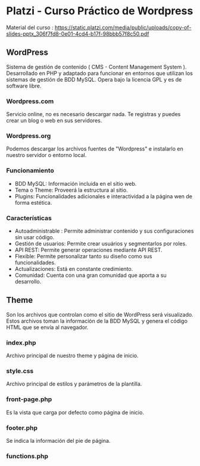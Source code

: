 # Platzi - Curso Práctico de Wordpress

Material del curso : https://static.platzi.com/media/public/uploads/copy-of-slides-pptx_306f7fd8-0e01-4cd4-b17f-98bbb57f8c50.pdf 

## WordPress

Sistema de gestión de contenido ( CMS - Content Management System ). 
Desarrollado en PHP y adaptado para funcionar en entornos que utilizan los sistemas de gestión de BDD MySQL. 
Opera bajo la licencia GPL y es de software libre.

### Wordpress.com

Servicio online, no es necesario descargar nada. Te registras y puedes crear un blog o web en sus servidores.

### Wordpress.org

Podemos descargar los archivos fuentes de "Wordpress" e instalarlo en nuestro servidor o entorno local.

### Funcionamiento
- BDD MySQL: Información incluida en el sitio web.
- Tema o Theme: Proveerá la estructura al sitio.
- Plugins: Funcionalidades adicionales e interactividad a la página wen de forma estética.

### Características

- Autoadministrable : Permite administrar contenido y sus configuraciones sin usar código.
- Gestión de usuarios: Permite crear usuários y segmentarlos por roles.
- API REST: Permite generar operaciones mediante API REST.
- Flexible: Permite personalizar tanto su diseño como sus funcionalidades.
- Actualizaciones: Está en constante credimiento.
- Comunidad: Cuenta con una gran comunidad que aporta a su desarrollo.

## Theme

Son los archivos que controlan como el sitio de WordPress será visualizado.
Estos archivos toman la información de la BDD MySQL y genera el código  HTML que se envía al navegador.

### index.php

Archivo principal de nuestro theme y página de inicio.

### style.css

Archivo principal de estilos y parámetros de la plantilla.

### front-page.php

Es la vista que carga por defecto como página de inicio.

### footer.php

Se indica la información del pie de página.

### functions.php
